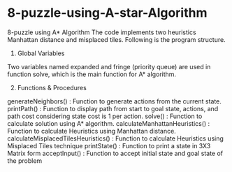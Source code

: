 # 8-puzzle-using-A-star-Algorithm
8-puzzle using A* Algorithm
The code implements two heuristics Manhattan distance and misplaced tiles. Following
is the program structure.
1. Global Variables

Two variables named expanded and fringe (priority queue) are used in function solve, which is the main function for A* algorithm.

2. Functions & Procedures

generateNeighbors() : Function to generate actions from the current state.
printPath() : Function to display path from start to goal state, actions, and path cost
considering state cost is 1 per action.
solve() : Function to calculate solution using A* algorithm.
calculateManhattanHeuristics() : Function to calculate Heuristics using Manhattan
distance.
calculateMisplacedTilesHeuristics() : Function to calculate Heuristics using
Misplaced Tiles technique
printState() : Function to print a state in 3X3 Matrix form
acceptInput() : Function to accept initial state and goal state of the problem

